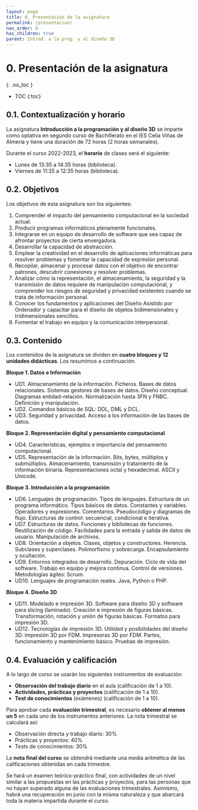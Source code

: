 ```yaml
---
layout: page
title: 0. Presentación de la asignatura
permalink: /presentacion/
nav_order: 0
has_children: true
parent: Introd. a la prog. y al diseño 3D
---
```


# 0. Presentación de la asignatura
{: .no_toc }

- TOC
{:toc}

## 0.1. Contextualización y horario

La asignatura **Introducción a la programación y al diseño 3D** se imparte como optativa en segundo curso de Bachillerato en el IES Celia Viñas de Almería y tiene una duración de 72 horas (2 horas semanales).

Durante el curso 2022-2023, el **horario** de clases será el siguiente:

* Lunes de 13:35 a 14:35 horas (biblioteca).
* Viernes de 11:35 a 12:35 horas (biblioteca).


## 0.2. Objetivos

Los objetivos de esta asignatura son los siguientes:

1. Comprender el impacto del pensamiento computacional en la sociedad actual.
2. Producir programas informáticos plenamente funcionales.
3. Integrarse en un equipo de desarrollo de software que sea capaz de afrontar proyectos de cierta envergadura.
4. Desarrollar la  capacidad  de  abstracción.
5. Emplear la creatividad en el desarrollo de aplicaciones informáticas para resolver problemas y fomentar la capacidad de expresión personal.
6. Recopilar, almacenar y procesar datos con el objetivo de encontrar patrones, descubrir conexiones y resolver problemas.
7. Analizar cómo la representación, el almacenamiento, la seguridad y la transmisión de datos requiere de manipulación computacional, y comprender los riesgos de seguridad y privacidad existentes cuando se trata de información personal.
8. Conocer los fundamentos y aplicaciones del Diseño Asistido por Ordenador y capacitar para el diseño de objetos bidimensionales y tridimensionales sencillos.
9. Fomentar el trabajo en equipo y la comunicación interpersonal.

## 0.3. Contenido

Los contenidos de la asignatura se dividen en **cuatro bloques y 12 unidades didácticas**. Los resumimos a continuación.

**Bloque 1. Datos e Información**

* UD1. Almacenamiento de la información. Ficheros. Bases de datos relacionales. Sistemas gestores de bases de datos. Diseño conceptual. Diagramas entidad-relación. Normalización hasta 3FN y FNBC. Definición y manipulación.
* UD2. Comandos básicos de SQL: DDL, DML y DCL.
* UD3. Seguridad y privacidad. Acceso a los información de las bases de datos.

**Bloque 2. Representación digital y pensamiento computacional**

* UD4. Características, ejemplos e importancia del pensamiento computacional.
* UD5. Representación de la información. Bits, bytes, múltiplos y submúltiplos. Almacenamiento, transmisión y tratamiento de la información binaria. Representaciones octal y hexadecimal. ASCII y Unicode.

**Bloque 3. Introducción a la programación**

* UD6. Lenguajes de programación. Tipos de lenguajes. Estructura de un programa informático. Tipos básicos de datos. Constantes y variables. Operadores y expresiones. Comentarios. Pseudocódigo y diagramas de flujo. Estructuras de control: secuencial, condicional e iterativa.
* UD7. Estructuras de datos. Funciones y bibliotecas de funciones. Reutilización de código. Facilidades para la entrada y salida de datos de usuario. Manipulación de archivos. 
* UD8. Orientación a objetos. Clases, objetos y constructores. Herencia. Subclases y superclases. Polimorfismo y sobrecarga. Encapsulamiento y ocultación.
* UD9. Entornos integrados de desarrollo. Depuración. Ciclo de vida del software. Trabajo en equipo y mejora continua. Control de versiones. Metodologías ágiles: Scrum.
* UD10. Lenguajes de programación reales. Java, Python o PHP.


**Bloque 4. Diseño 3D**

* UD11. Modelado e impresión 3D. Software para diseño 3D y software para slicing (laminado). Creación e impresión de figuras básicas. Transformación, rotación y unión de figuras básicas. Formatos para impresión 3D.
* UD12. Tecnologías de impresión 3D. Utilidad y posibilidades del diseño 3D. Impresión 3D por FDM. Impresoras 3D por FDM. Partes, funcionamiento y mantenimiento básico. Pruebas de impresión.

## 0.4. Evaluación y calificación

A lo largo de curso se usarán los siguientes instrumentos de evaluación:

* **Observación del trabajo diario** en el aula (calificación de 1 a 10).
* **Actividades, prácticas y proyectos** (calificación de 1 a 10).
* **Test de conocimientos** (exámenes) (calificación de 1 a 10).

Para aprobar cada **evaluación trimestral**, es necesario **obtener al menos un 5** en cada uno de los instrumentos anteriores. La nota trimestral se calculará así:

* Observación directa y trabajo diario: 30%
* Prácticas y proyectos: 40%
* Tests de conocimientos: 30%

La **nota final del curso** se obtendrá mediante una media aritmética de las calificaciones obtenidas en cada trimestre.

Se hará un examen teórico-práctico final, con actividades de un nivel similar a las propuestas en las prácticas y proyectos, para las personas que no hayan superado alguna de las evaluaciones trimestrales. Asimismo, habrá una recuperación en junio con la misma naturaleza y que abarcará toda la materia impartida durante el curso.


